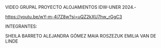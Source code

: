 VIDEO GRUPAL PROYECTO ALOJAMIENTOS IDW-UNER 2024.-

https://youtu.be/wY-m-4i7Z8w?si=uQZ2kXU7hw_rGgC3

INTEGRANTES:

SHEILA BARRETO
ALEJANDRA GÓMEZ 
MAIA ROSZEZUK 
EMILIA VAN DE LINDE

